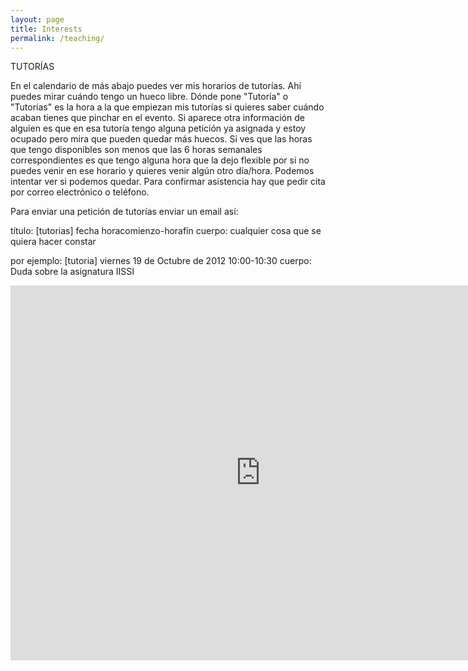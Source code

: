 ```yaml
---
layout: page
title: Interests
permalink: /teaching/
---
```


TUTORÍAS

En el calendario de más abajo puedes ver mis horarios de tutorías. Ahí puedes mirar cuándo tengo un hueco libre. Dónde pone "Tutoría" o "Tutorías" es la hora a la que empiezan mis tutorías si quieres saber cuándo acaban tienes que pinchar en el evento. Si aparece otra información de alguien es que en esa tutoría tengo alguna petición ya asignada y estoy ocupado pero mira que pueden quedar más huecos. Si ves que las horas que tengo disponibles son menos que las 6 horas semanales correspondientes es que tengo alguna hora que la dejo flexible por si no puedes venir en ese horario y quieres venir algún otro día/hora. Podemos intentar ver si podemos quedar. Para confirmar asistencia hay que pedir cita por correo electrónico o teléfono.  


Para enviar una petición de tutorías enviar un email así:

título: [tutorias] fecha horacomienzo-horafin
cuerpo: cualquier cosa que se quiera hacer constar

por ejemplo:
[tutoria] viernes 19 de Octubre de 2012 10:00-10:30
cuerpo: Duda sobre la asignatura IISSI

<iframe src="https://calendar.google.com/calendar/embed?src=fnsqtcadnile8k2ecj36930jac%40group.calendar.google.com&ctz=Europe/Madrid" style="border: 0" width="800" height="600" frameborder="0" scrolling="no"></iframe>
